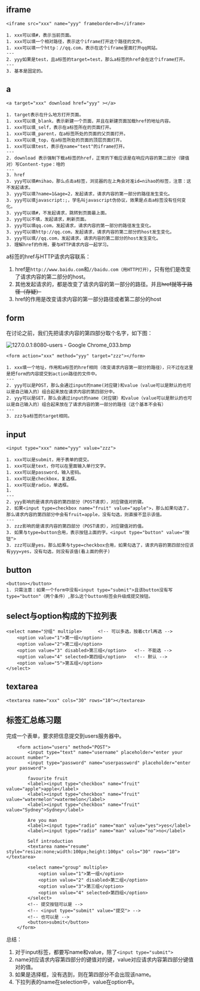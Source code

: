 ## iframe

```
<iframe src="xxx" name="yyy" frameborder=0></iframe>

1. xxx可以填#，表示当前页面。
1. xxx可以填一个相对路径，表示这个iframe打开这个路径的文件。
1. xxx可以填一个http：//qq.com，表示在这个iframe里面打开qq网站。
---
2. yyy如果是test，且a标签的target=test，那么a标签的href会在这个iframe打开。
---
3. 基本是固定的。
```





## a

```
<a target="xxx" download href="yyy" ></a>

1. target表示在什么地方打开页面。
1. xxx可以填_blank，表示新建一个页面，并且在新建页面加载href的地址内容。
1. xxx可以填_self，表示在a标签所在的页面打开。
1. xxx可以填_parent，在a标签所处的页面的父页面打开。
1. xxx可以填_top，在a标签所处的页面的顶层页面打开。
1. xxx可以填test，表示在name="test"的iframe打开。
---
2. download 表示强制下载a标签的href，正常的下载应该是在响应内容的第二部分（键值对）写Content-type：啥的
---
3. href
3. yyy可以填#nihao，那么点击a标签，浏览器的左上角会对准id=nihao的标签，注意：这不发起请求。
3. yyy可以填?name=1&age=2，发起请求，请求内容的第一部分的路径发生变化。
3. yyy可以填javascript:;，学名叫javascript伪协议，效果是点击a标签没有任何变化。
3. yyy可以填#，不发起请求，跳转到页面最上面。
3. yyy可以不填，发起请求，刷新页面。
3. yyy可以填qq.com，发起请求，请求内容的第一部分的路径发生变化。
3. yyy可以填http://qq.com，发起请求，请求内容的第二部分的host发生变化。
3. yyy可以填//qq.com，发起请求，请求内容的第二部分的host发生变化。
3. 理解href的作用，要与HTTP请求内容一起学习。
```

a标签的href与HTTP请求内容联系：

1. href是`http://www.baidu.com`和`//baidu.com（用HTTP打开）`，只有他们是改变了请求内容的第二部分的host。
2. 其他发起请求的，都是改变了请求内容的第一部分的路径。并且~~href就等于路径（存疑）~~
3. href的作用是改变请求内容的第一部分路径或者第二部分的host







## form

在讨论之前，我们先把请求内容的第四部分取个名字，如下图：

![127.0.0.1:8080-users - Google Chrome_033.bmp](https://i.loli.net/2017/10/19/59e8264a7ae58.bmp)



```
<form action="xxx" method="yyy" target="zzz"></form>

1. xxx填一个地址，作用和a标签的href相同（改变请求内容第一部分的路径），只不过在这里是把form的内容提交到action路径的文件中。
---
2. yyy可以是POST，那么会通过input的name(对应键)和value（value可以是默认的也可以是自己输入的）组合起来放在请求内容的第四部分中。
2. yyy可以是GET，那么会通过input的name（对应键）和value（value可以是默认的也可以是自己输入的）组合起来放在了请求内容的第一部分的路径（这个基本不会有）
---
3. zzz与a标签的target相同。
```





## input

```
<input type="xxx" name="yyy" value="zzz">

1. xxx可以是submit，用于表单的提交。
1. xxx可以是text，你可以在里面输入单行文字。
1. xxx可以是password，输入密码。
1. xxx可以是checkbox，复选框。
1. xxx可以是radio，单选框。
1.  
---
2. yyy影响的是请求内容的第四部分（POST请求），对应键值对的键。
2. 如果<input type=checkbox name="fruit" value="apple">，那么如果勾选了，那么请求内容的第四部分中会有fruit=apple，没有勾选，则直接不显示该值。
---
3. zzz影响的是请求内容的第四部分（POST请求），对应键值对的值。
3. 如果与type=button合用，表示按钮上面的字。<input type="button" value="按钮">
3. zzz可以是yes，那么如果与type=checkbox合用，如果勾选了，请求内容的第四部分应该有yyy=yes，没有勾选，则没有该值(看上面的例子)

```







## button

```
<button></button>
1. 只需注意：如果一个form中没有<input type="submit">且该button没有写type="button"（两个条件）,那么这个button标签会升级成提交按钮。
```



## select与option构成的下拉列表

```
<select name="分组" multiple>      <!-- 可以多选，按着ctrl再选 -->
	<option value="1">第一组</option>
	<option value="2">第二组</option>
	<option value="3" disabled>第三组</option>	  <!-- 不能选 -->
	<option value="4" selected>第四组</option>   <!-- 默认 -->
	<option value="5">第五组</option>
</select>
```

 



## textarea

```
<textarea name="xxx" cols="30" rows="10"></textarea>
```





## 标签汇总练习题

完成一个表单，要求把信息提交到users服务器中。

```
    <form action="users" method="POST">
        <input type="text" name="username" placeholder="enter your account number">
        <input type="password" name="userpassword" placeholder="enter your password">

        favourite fruit
        <label><input type="checkbox" name="fruit" value="apple">apple</label>
        <label><input type="checkbox" name="fruit" value="watermelon">watermelon</label>
        <label><input type="checkbox" name="fruit" value="Sydney">Sydney</label>

        Are you man
        <label><input type="radio" name="man" value="yes">yes</label>
        <label><input type="radio" name="man" value="no">no</label>
        
        Self introduction
        <textarea name="resume" style="resize:none;width:100px;height:100px" cols="30" rows="10"></textarea>
        
        <select name="group" multiple>
            <option value="1">第一组</option>
            <option value="2" disabled>第二组</option>
            <option value="3">第三组</option>
            <option value="4" selected>第四组</option>
        </select>
        <!-- 提交按钮可以是 -->
        <!-- <input type="submit" value="提交"> -->
        <!-- 也可以是 -->
        <button>submit</button>
    </form>
```

总结：

1. 对于input标签，都要写name和value，除了`<input type="submit">`
2. name对应请求内容第四部分的键值对的键，value对应请求内容第四部分键值对的值。
3. 如果是选择框，没有选到，则在第四部分不会出现该name。
4. 下拉列表的name在selection中，value在option中。